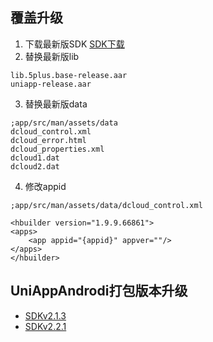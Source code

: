 ## 覆盖升级
1. 下载最新版SDK
[SDK下载](https://ask.dcloud.net.cn/docs/#//ask.dcloud.net.cn/article/103)
2. 替换最新版lib
```
lib.5plus.base-release.aar
uniapp-release.aar
```
3. 替换最新版data
```
;app/src/man/assets/data
dcloud_control.xml
dcloud_error.html
dcloud_properties.xml
dcloud1.dat
dcloud2.dat
```
4. 修改appid
```
;app/src/man/assets/data/dcloud_control.xml

<hbuilder version="1.9.9.66861">
<apps>
    <app appid="{appid}" appver=""/>
</apps>
</hbuilder>
```
## UniAppAndrodi打包版本升级
- [SDKv2.1.3](https://github.com/codediy/UniAppAndroid/tree/v2.1)
- [SDKv2.2.1](https://github.com/codediy/UniAppAndroid/tree/master)

